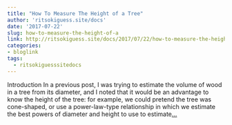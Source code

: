 ```yaml
---
title: "How To Measure The Height of a Tree"
author: 'ritsokiguess.site/docs'
date: '2017-07-22'
slug: how-to-measure-the-height-of-a
link: http://ritsokiguess.site/docs/2017/07/22/how-to-measure-the-height-of-a-tree/
categories:
- bloglink
tags:
  - ritsokiguesssitedocs
---
```


Introduction In a previous post, I was trying to estimate the volume of wood in a tree from its diameter, and I noted that it would be an advantage to know the height of the tree: for example, we could pretend the tree was cone-shaped, or use a power-law-type relationship in which we estimate the best powers of diameter and height to use to estimate[... <i class="fas fa-external-link-alt"></i>](http://ritsokiguess.site/docs/2017/07/22/how-to-measure-the-height-of-a-tree/)

